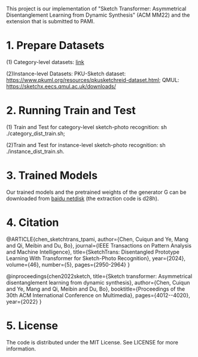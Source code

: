This project is our implementation of "Sketch Transformer: Asymmetrical Disentanglement Learning from Dynamic Synthesis" (ACM MM22) and the extension that is submitted to PAMI.
 
 # 1. Prepare Datasets
 (1) Category-level datasets: [link](https://github.com/huangzongheng/MATHM) 

 (2)Instance-level Datasets: PKU-Sketch dataset: https://www.pkuml.org/resources/pkusketchreid-dataset.html;
 QMUL: https://sketchx.eecs.qmul.ac.uk/downloads/

 # 2. Running Train and Test
  (1) Train and Test for category-level sketch-photo recognition: sh ./category_dist_train.sh;
  
  (2)Train and Test for instance-level sketch-photo recognition: sh ./instance_dist_train.sh.

# 3. Trained Models

  Our trained models and the pretrained weights of the generator G can be downloaded from [baidu netdisk](https://pan.baidu.com/s/1ZCdvq5xBA2hEBG_UfxuJSg) (the extraction code is d28h).

# 4. Citation
@ARTICLE{chen_sketchtrans_tpami,
  author={Chen, Cuiqun and Ye, Mang and Qi, Meibin and Du, Bo},
  journal={IEEE Transactions on Pattern Analysis and Machine Intelligence}, 
  title={SketchTrans: Disentangled Prototype Learning With Transformer for Sketch-Photo Recognition}, 
  year={2024},
  volume={46},
  number={5},
  pages={2950-2964}
  }
  
@inproceedings{chen2022sketch,
  title={Sketch transformer: Asymmetrical disentanglement learning from dynamic synthesis},
  author={Chen, Cuiqun and Ye, Mang and Qi, Meibin and Du, Bo},
  booktitle={Proceedings of the 30th ACM International Conference on Multimedia},
  pages={4012--4020},
  year={2022}
}

# 5. License
The code is distributed under the MIT License. See LICENSE for more information.
